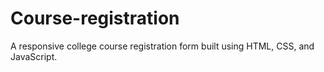 # Course-registration
A responsive college course registration form built using HTML, CSS, and JavaScript.
